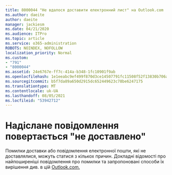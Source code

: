 ```yaml
---
title: 8000044 "Не вдалося доставити електронний лист" на Outlook.com
ms.author: daeite
author: daeite
manager: jackiesm
ms.date: 04/21/2020
ms.audience: ITPro
ms.topic: article
ms.service: o365-administration
ROBOTS: NOINDEX, NOFOLLOW
localization_priority: Normal
ms.custom:
- "791"
- "8000044"
ms.assetid: 24e6767e-ff7c-414a-b348-1fc10901f9ab
ms.openlocfilehash: 1e1eeabc9ef499f870d3ce14507791fc11508f52f13830b706ad1044c98454c2
ms.sourcegitcommit: b5f7da89a650d2915dc652449623c78be6247175
ms.translationtype: MT
ms.contentlocale: uk-UA
ms.lasthandoff: 08/05/2021
ms.locfileid: "53942712"
---
```

# <a name="sent-email-comes-back-delivery-failed"></a>Надіслане повідомлення повертається "не доставлено"

Помилки доставки або повідомлення електронної пошти, які не доставлялися, можуть статися з кількох причин. Докладні відомості про найпоширеніші повідомлення про помилки та запропоновані способи їх вирішення див. в цій [Outlook.com.](https://support.office.com/article/45e048ac-f7b1-4c0f-b525-081cb34f1062?wt.mc_id=Office_Outlook_com_Alchemy)
  